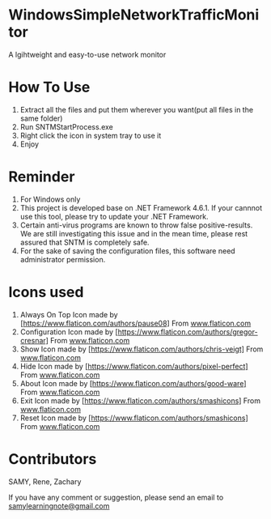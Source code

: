 # WindowsSimpleNetworkTrafficMonitor
A lgihtweight and easy-to-use network monitor

# How To Use
1. Extract all the files and put them wherever you want(put all files in the same folder)
2. Run SNTMStartProcess.exe
3. Right click the icon in system tray to use it
4. Enjoy

# Reminder
1. For Windows only
2. This project is developed base on .NET Framework 4.6.1. If your cannnot use this tool, please try to update your .NET Framework.
3. Certain anti-virus programs are known to throw false positive-results. We are still investigating this issue and in the mean time, please rest assured that SNTM is completely safe.
4. For the sake of saving the configuration files, this software need administrator permission.

# Icons used
1. Always On Top Icon made by [https://www.flaticon.com/authors/pause08] From www.flaticon.com
2. Configuration Icon made by [https://www.flaticon.com/authors/gregor-cresnar] From www.flaticon.com
3. Show Icon made by [https://www.flaticon.com/authors/chris-veigt] From www.flaticon.com
4. Hide Icon made by [https://www.flaticon.com/authors/pixel-perfect] From www.flaticon.com
5. About Icon made by [https://www.flaticon.com/authors/good-ware] From www.flaticon.com
6. Exit Icon made by [https://www.flaticon.com/authors/smashicons] From www.flaticon.com
7. Reset Icon made by [https://www.flaticon.com/authors/smashicons] From www.flaticon.com

# Contributors
SAMY,
Rene,
Zachary

If you have any comment or suggestion, please send an email to samylearningnote@gmail.com
